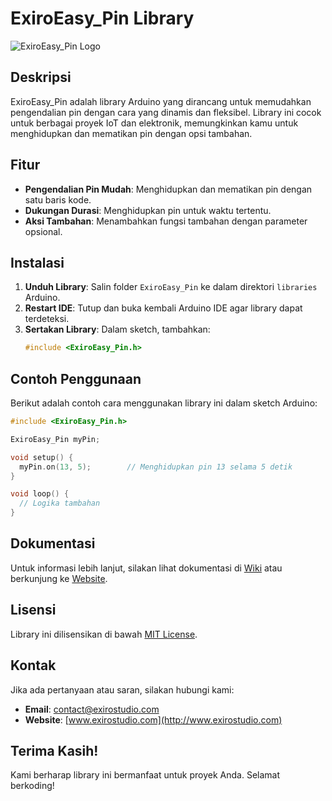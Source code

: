 # ExiroEasy_Pin Library

![ExiroEasy_Pin Logo](link_to_your_logo_image) <!-- Ganti dengan URL logo jika ada -->

## Deskripsi
ExiroEasy_Pin adalah library Arduino yang dirancang untuk memudahkan pengendalian pin dengan cara yang dinamis dan fleksibel. Library ini cocok untuk berbagai proyek IoT dan elektronik, memungkinkan kamu untuk menghidupkan dan mematikan pin dengan opsi tambahan.

## Fitur
- **Pengendalian Pin Mudah**: Menghidupkan dan mematikan pin dengan satu baris kode.
- **Dukungan Durasi**: Menghidupkan pin untuk waktu tertentu.
- **Aksi Tambahan**: Menambahkan fungsi tambahan dengan parameter opsional.

## Instalasi
1. **Unduh Library**: Salin folder `ExiroEasy_Pin` ke dalam direktori `libraries` Arduino.
2. **Restart IDE**: Tutup dan buka kembali Arduino IDE agar library dapat terdeteksi.
3. **Sertakan Library**: Dalam sketch, tambahkan:
   ```cpp
   #include <ExiroEasy_Pin.h>
   ```

## Contoh Penggunaan
Berikut adalah contoh cara menggunakan library ini dalam sketch Arduino:

```cpp
#include <ExiroEasy_Pin.h>

ExiroEasy_Pin myPin;

void setup() {
  myPin.on(13, 5);        // Menghidupkan pin 13 selama 5 detik
}

void loop() {
  // Logika tambahan
}
```

## Dokumentasi
Untuk informasi lebih lanjut, silakan lihat dokumentasi di [Wiki](link_to_your_wiki) atau berkunjung ke [Website](link_to_your_website).

## Lisensi
Library ini dilisensikan di bawah [MIT License](LICENSE).

## Kontak
Jika ada pertanyaan atau saran, silakan hubungi kami:
- **Email**: [contact@exirostudio.com](mailto:contact@exirostudio.com)
- **Website**: [www.exirostudio.com](http://www.exirostudio.com)

## Terima Kasih!
Kami berharap library ini bermanfaat untuk proyek Anda. Selamat berkoding!
```
